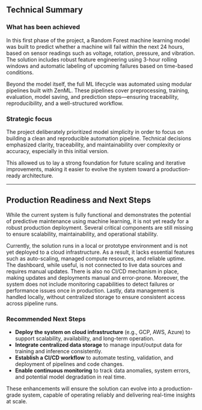 ## Technical Summary

### What has been achieved

In this first phase of the project, a Random Forest machine learning model was built to predict whether a machine will fail within the next 24 hours, based on sensor readings such as voltage, rotation, pressure, and vibration. The solution includes robust feature engineering using 3-hour rolling windows and automatic labeling of upcoming failures based on time-based conditions.

Beyond the model itself, the full ML lifecycle was automated using modular pipelines built with ZenML. These pipelines cover preprocessing, training, evaluation, model saving, and prediction steps—ensuring traceability, reproducibility, and a well-structured workflow.

### Strategic focus

The project deliberately prioritized model simplicity in order to focus on building a clean and reproducible automation pipeline. Technical decisions emphasized clarity, traceability, and maintainability over complexity or accuracy, especially in this initial version.

This allowed us to lay a strong foundation for future scaling and iterative improvements, making it easier to evolve the system toward a production-ready architecture.

---

## Production Readiness and Next Steps

While the current system is fully functional and demonstrates the potential of predictive maintenance using machine learning, it is not yet ready for a robust production deployment. Several critical components are still missing to ensure scalability, maintainability, and operational stability.

Currently, the solution runs in a local or prototype environment and is not yet deployed to a cloud infrastructure. As a result, it lacks essential features such as auto-scaling, managed compute resources, and reliable uptime. The dashboard, while useful, is not connected to live data sources and requires manual updates. There is also no CI/CD mechanism in place, making updates and deployments manual and error-prone. Moreover, the system does not include monitoring capabilities to detect failures or performance issues once in production. Lastly, data management is handled locally, without centralized storage to ensure consistent access across pipeline runs.

### Recommended Next Steps

- **Deploy the system on cloud infrastructure** (e.g., GCP, AWS, Azure) to support scalability, availability, and long-term operation.
- **Integrate centralized data storage** to manage input/output data for training and inference consistently.
- **Establish a CI/CD workflow** to automate testing, validation, and deployment of pipelines and code changes.
- **Enable continuous monitoring** to track data anomalies, system errors, and potential model degradation in real time.

These enhancements will ensure the solution can evolve into a production-grade system, capable of operating reliably and delivering real-time insights at scale.

